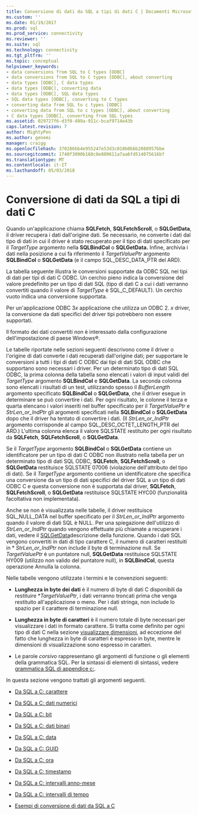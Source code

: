 ```yaml
---
title: Conversione di dati da SQL a tipi di dati C | Documenti Microsoft
ms.custom: ''
ms.date: 01/19/2017
ms.prod: sql
ms.prod_service: connectivity
ms.reviewer: ''
ms.suite: sql
ms.technology: connectivity
ms.tgt_pltfrm: ''
ms.topic: conceptual
helpviewer_keywords:
- data conversions from SQL to C types [ODBC]
- data conversions from SQL to C types [ODBC], about converting
- data types [ODBC], C data types
- data types [ODBC], converting data
- data types [ODBC], SQL data types
- SQL data types [ODBC], converting to C types
- converting data from SQL to c types [ODBC]
- converting data from SQL to c types [ODBC], about converting
- C data types [ODBC], converting from SQL types
ms.assetid: 029727f6-d3f0-499a-911c-bcaf9714e43b
caps.latest.revision: 7
author: MightyPen
ms.author: genemi
manager: craigg
ms.openlocfilehash: 370286bb4e955247e53d3c010b0bbb2088957bbe
ms.sourcegitcommit: 1740f3090b168c0e809611a7aa6fd514075616bf
ms.translationtype: MT
ms.contentlocale: it-IT
ms.lasthandoff: 05/03/2018
---
```

# <a name="converting-data-from-sql-to-c-data-types"></a>Conversione di dati da SQL a tipi di dati C
Quando un'applicazione chiama **SQLFetch**, **SQLFetchScroll**, o **SQLGetData**, il driver recupera i dati dall'origine dati. Se necessario, ne converte i dati dal tipo di dati in cui il driver è stato recuperato per il tipo di dati specificato per il *TargetType* argomento nella **SQLBindCol** o **SQLGetData.** Infine, archivia i dati nella posizione a cui fa riferimento il *TargetValuePtr* argomento **SQLBindCol** o **SQLGetData** (e il campo SQL_DESC_DATA_PTR del ARD).  
  
 La tabella seguente illustra le conversioni supportate da ODBC SQL nei tipi di dati per tipi di dati C ODBC. Un cerchio pieno indica la conversione del valore predefinito per un tipo di dati SQL (tipo di dati C a cui i dati verranno convertiti quando il valore di *TargetType* è SQL_C_DEFAULT). Un cerchio vuoto indica una conversione supportata.  
  
 Per un'applicazione ODBC 3*x* applicazione che utilizza un ODBC 2. *x* driver, la conversione da dati specifici del driver tipi potrebbero non essere supportati.  
  
 Il formato dei dati convertiti non è interessato dalla configurazione dell'impostazione di paese Windows®.  
  
 Le tabelle riportate nelle sezioni seguenti descrivono come il driver o l'origine di dati converte i dati recuperati dall'origine dati; per supportare le conversioni a tutti i tipi di dati C ODBC dai tipi di dati SQL ODBC che supportano sono necessari i driver. Per un determinato tipo di dati SQL ODBC, la prima colonna della tabella sono elencati i valori di input validi del *TargetType* argomento **SQLBindCol** e **SQLGetData**. La seconda colonna sono elencati i risultati di un test, utilizzando spesso il *BufferLength* argomento specificato **SQLBindCol** o **SQLGetData**, che il driver esegue in determinare se può convertire i dati. Per ogni risultato, le colonne il terza e quarta elencano i valori inseriti nel buffer specificato per il *TargetValuePtr* e *StrLen_or_IndPtr* gli argomenti specificati nella **SQLBindCol** o **SQLGetData** dopo che il driver ha tentato di convertire i dati. (Il *StrLen_or_IndPtr* argomento corrisponde al campo SQL_DESC_OCTET_LENGTH_PTR del ARD.) L'ultima colonna elenca il valore SQLSTATE restituito per ogni risultato da **SQLFetch**, **SQLFetchScroll**, o **SQLGetData**.  
  
 Se il *TargetType* argomento **SQLBindCol** o **SQLGetData** contiene un identificatore per un tipo di dati C ODBC non illustrato nella tabella per un determinato tipo di dati SQL ODBC,  **SQLFetch**, **SQLFetchScroll**, o **SQLGetData** restituisce SQLSTATE 07006 (violazione dell'attributo del tipo di dati). Se il *TargetType* argomento contiene un identificatore che specifica una conversione da un tipo di dati specifici del driver SQL a un tipo di dati ODBC C e questa conversione non è supportata dal driver, **SQLFetch**, **SQLFetchScroll**, o **SQLGetData** restituisce SQLSTATE HYC00 (funzionalità facoltativa non implementata).  
  
 Anche se non è visualizzata nelle tabelle, il driver restituisce SQL_NULL_DATA nel buffer specificato per il *StrLen_or_IndPtr* argomento quando il valore di dati SQL è NULL. Per una spiegazione dell'utilizzo di *StrLen_or_IndPtr* quando vengono effettuate più chiamate a recuperare i dati, vedere il [SQLGetData](../../../odbc/reference/syntax/sqlgetdata-function.md)descrizione della funzione. Quando i dati SQL vengono convertiti in dati di tipo carattere C, il numero di caratteri restituiti in \* *StrLen_or_IndPtr* non include il byte di terminazione null. Se *TargetValuePtr* è un puntatore null, **SQLGetData** restituisce SQLSTATE HY009 (utilizzo non valido del puntatore null), in **SQLBindCol**, questa operazione Annulla la colonna.  
  
 Nelle tabelle vengono utilizzate i termini e le convenzioni seguenti:  
  
-   **Lunghezza in byte dei dati** è il numero di byte di dati C disponibili da restituire **TargetValuePtr*, i dati verranno troncati prima che venga restituito all'applicazione o meno. Per i dati stringa, non include lo spazio per il carattere di terminazione null.  
  
-   **Lunghezza in byte di caratteri** è il numero totale di byte necessari per visualizzare i dati in formato carattere. Si tratta come definito per ogni tipo di dati C nella sezione [visualizzare dimensioni](../../../odbc/reference/appendixes/display-size.md), ad eccezione del fatto che lunghezza in byte di caratteri è espresso in byte, mentre le dimensioni di visualizzazione sono espresso in caratteri.  
  
-   Le parole *corsivo* rappresentano gli argomenti di funzione o gli elementi della grammatica SQL. Per la sintassi di elementi di sintassi, vedere [grammatica SQL di appendice c:](../../../odbc/reference/appendixes/appendix-c-sql-grammar.md).  
  
 In questa sezione vengono trattati gli argomenti seguenti.  
  
-   [Da SQL a C: carattere](../../../odbc/reference/appendixes/sql-to-c-character.md)  
  
-   [Da SQL a C: dati numerici](../../../odbc/reference/appendixes/sql-to-c-numeric.md)  
  
-   [Da SQL a C: bit](../../../odbc/reference/appendixes/sql-to-c-bit.md)  
  
-   [Da SQL a C: dati binari](../../../odbc/reference/appendixes/sql-to-c-binary.md)  
  
-   [Da SQL a C: data](../../../odbc/reference/appendixes/sql-to-c-date.md)  
  
-   [Da SQL a C: GUID](../../../odbc/reference/appendixes/sql-to-c-guid.md)  
  
-   [Da SQL a C: ora](../../../odbc/reference/appendixes/sql-to-c-time.md)  
  
-   [Da SQL a C: timestamp](../../../odbc/reference/appendixes/sql-to-c-timestamp.md)  
  
-   [Da SQL a C: intervalli anno-mese](../../../odbc/reference/appendixes/sql-to-c-year-month-intervals.md)  
  
-   [Da SQL a C: intervalli di tempo](../../../odbc/reference/appendixes/sql-to-c-day-time-intervals.md)  
  
-   [Esempi di conversione di dati da SQL a C](../../../odbc/reference/appendixes/sql-to-c-data-conversion-examples.md)
